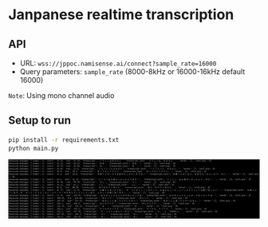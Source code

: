 # Janpanese realtime transcription

## API

- URL: `wss://jppoc.namisense.ai/connect?sample_rate=16000`
- Query parameters: `sample_rate` (8000-8kHz or 16000-16kHz default 16000)

`Note`: Using mono channel audio

## Setup to run

```bash
pip install -r requirements.txt
python main.py
```

![output.png](output.png)